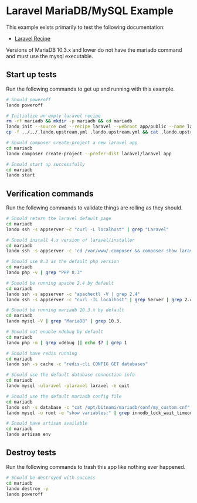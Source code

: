 Laravel MariaDB/MySQL Example
=============================

This example exists primarily to test the following documentation:

* [Laravel Recipe](https://docs.devwithlando.io/tutorials/laravel.html)

Versions of MariaDB 10.3.x and lower do not have the mariadb command and must use the mysql executable.

Start up tests
--------------

Run the following commands to get up and running with this example.

```bash
# Should poweroff
lando poweroff

# Initialize an empty laravel recipe
rm -rf mariadb && mkdir -p mariadb && cd mariadb
lando init --source cwd --recipe laravel --webroot app/public --name lando-laravel-mariadb --option cache=redis --option php='8.3' --option database=mariadb:10.3
cp -f ../../.lando.upstream.yml .lando.upstream.yml && cat .lando.upstream.yml

# Should composer create-project a new laravel app
cd mariadb
lando composer create-project --prefer-dist laravel/laravel app

# Should start up successfully
cd mariadb
lando start
```

Verification commands
---------------------

Run the following commands to validate things are rolling as they should.

```bash
# Should return the laravel default page
cd mariadb
lando ssh -s appserver -c "curl -L localhost" | grep "Laravel"

# Should install 4.x version of laravel/installer
cd mariadb
lando ssh -s appserver -c 'cd /var/www/.composer && composer show laravel/installer' | grep 'v4.'

# Should use 8.3 as the default php version
cd mariadb
lando php -v | grep "PHP 8.3"

# Should be running apache 2.4 by default
cd mariadb
lando ssh -s appserver -c "apachectl -V | grep 2.4"
lando ssh -s appserver -c "curl -IL localhost" | grep Server | grep 2.4

# Should be running mariadb 10.3.x by default
cd mariadb
lando mysql -V | grep "MariaDB" | grep 10.3.

# Should not enable xdebug by default
cd mariadb
lando php -m | grep xdebug || echo $? | grep 1

# Should have redis running
cd mariadb
lando ssh -s cache -c "redis-cli CONFIG GET databases"

# Should use the default database connection info
cd mariadb
lando mysql -ularavel -plaravel laravel -e quit

# Should use the default mariadb config file
cd mariadb
lando ssh -s database -c "cat /opt/bitnami/mariadb/conf/my_custom.cnf" | grep "innodb_lock_wait_timeout = 121"
lando mysql -u root -e "show variables;" | grep innodb_lock_wait_timeout | grep 121

# Should have artisan available
cd mariadb
lando artisan env
```

Destroy tests
-------------

Run the following commands to trash this app like nothing ever happened.

```bash
# Should be destroyed with success
cd mariadb
lando destroy -y
lando poweroff
```
